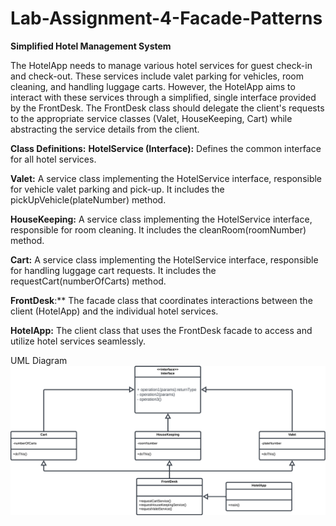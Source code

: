 # Lab-Assignment-4-Facade-Patterns

**Simplified Hotel Management System**

The HotelApp needs to manage various hotel services for guest check-in and check-out. These services include valet parking for vehicles, room cleaning, and handling luggage carts. However, the HotelApp aims to interact with these services through a simplified, single interface provided by the FrontDesk. The FrontDesk class should delegate the client's requests to the appropriate service classes (Valet, HouseKeeping, Cart) while abstracting the service details from the client.

**Class Definitions:**
**HotelService (Interface):** Defines the common interface for all hotel services.

**Valet:** A service class implementing the HotelService interface, responsible for vehicle valet parking and pick-up. It includes the pickUpVehicle(plateNumber) method.

**HouseKeeping:** A service class implementing the HotelService interface, responsible for room cleaning. It includes the cleanRoom(roomNumber) method.

**Cart:** A service class implementing the HotelService interface, responsible for handling luggage cart requests. It includes the requestCart(numberOfCarts) method.

**FrontDesk**:** The facade class that coordinates interactions between the client (HotelApp) and the individual hotel services.

**HotelApp:** The client class that uses the FrontDesk facade to access and utilize hotel services seamlessly.

UML Diagram
![alt text](<UML.png>)